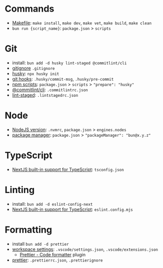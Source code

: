 # Commands

- [Makefile](https://makefiletutorial.com/#phony): `make install`, `make dev`, `make vet`, `make build`, `make clean`
- `bun run {script_name}`: `package.json` > `scripts`

# Git

- install: `bun add -d husky lint-staged @commitlint/cli`
- [gitignore](https://git-scm.com/docs/gitignore) `.gitignore`
- [husky](https://typicode.github.io/husky/get-started.html#husky-init-recommended): `npx husky init`
- [git hooks](https://git-scm.com/docs/githooks): `.husky/commit-msg`, `.husky/pre-commit`
- [npm scripts](https://docs.npmjs.com/cli/v10/using-npm/scripts#prepare-and-prepublish): `package.json` > `scripts` > `"prepare": "husky"`
- [@commitlint/cli](https://commitlint.js.org/guides/getting-started.html): `.commitlintrc.json`
- [lint-staged](https://github.com/lint-staged/lint-staged?tab=readme-ov-file#configuration): `.lintstagedrc.json`

# Node

- [NodeJS version](https://nodejs.org/en/about/previous-releases): `.nvmrc`, `package.json` > `engines.nodes`
- [package manager](https://bun.sh/): `package.json` > `"packageManager": "bun@x.y.z"`

# TypeScript

- [NextJS built-in support for TypeScript](https://nextjs.org/docs/app/api-reference/config/typescript): `tsconfig.json`

# Linting

- install: `bun add -d eslint-config-next`
- [NextJS built-in support for TypeScript](https://nextjs.org/docs/app/api-reference/config/eslint): `eslint.config.mjs`

# Formatting

- install `bun add -d prettier`
- [workspace settings](https://code.visualstudio.com/docs/getstarted/settings#_workspace-settings): `.vscode/settings.json`, `.vscode/extensions.json`
  - [Prettier - Code formatter](https://marketplace.visualstudio.com/items?itemName=esbenp.prettier-vscode) plugin
- [prettier](https://prettier.io/docs/en/configuration.html): `.prettierrc.json`, `.prettierignore`
